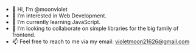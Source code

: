 - 👋 Hi, I’m @moonviolet
- 👀 I’m interested in Web Development.
- 🌱 I’m currently learning JavaScript.
- 💞️ I’m looking to collaborate on simple libraries for the big family of frontend.
- 📫 Feel free to reach to me via my email: violetmoon21626@gmail.com

<!---
moonviolet/moonviolet is a ✨ special ✨ repository because its `README.md` (this file) appears on your GitHub profile.
You can click the Preview link to take a look at your changes.
--->
